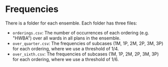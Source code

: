 # Frequencies

There is a folder for each ensemble. Each folder has three files:

-   `orderings.csv`: The number of occurrences of each ordering (e.g. "HWBA")
    over all wards in all plans in the ensemble.
-   `over_quarter.csv`: The frequencies of subcases (1M, 1P, 2M, 2P, 3M, 3P) for
    each ordering, where we use a threshold of 1/4.
-   `over_sixth.csv`: The frequencies of subcases (1M, 1P, 2M, 2P, 3M, 3P) for
    each ordering, where we use a threshold of 1/6.
